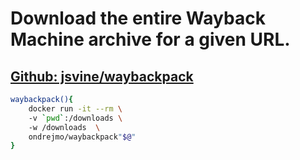 # Download the entire Wayback Machine archive for a given URL.
## [Github: jsvine/waybackpack](https://github.com/jsvine/waybackpack)
```bash
waybackpack(){  
	docker run -it --rm \  
    -v `pwd`:/downloads \  
    -w /downloads  \  
    ondrejmo/waybackpack"$@"  
}  
```
